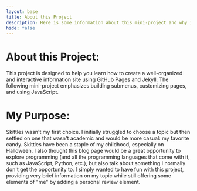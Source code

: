 ```yaml
---
layout: base
title: About this Project 
description: Here is some information about this mini-project and why I chose the topic. 
hide: false
---
```


<html lang="en">
<head>
    <meta charset="UTF-8">
    <meta name="viewport" content="width=device-width, initial-scale=1.0">
</head> 
<body> 
    <div id="Information">
        <h1>About this Project:</h1>
        <p>This project is designed to help you learn how to create a well-organized and interactive information site using GitHub Pages and Jekyll. The following mini-project emphasizes building submenus, customizing pages, and using JavaScript.</p>
    </div>
    <div id="purpose">
        <h1>My Purpose:</h1>
        <p>Skittles wasn't my first choice. I initially struggled to choose a topic but then settled on one that wasn't academic and would be more casual: my favorite candy. Skittles have been a staple of my childhood, especially on Halloween. I also thought this blog page would be a great opportunity to explore programming (and all the programming languages that come with it, such as JavaScript, Python, etc.), but also talk about something I normally don't get the opportunity to. I simply wanted to have fun with this project, providing very brief information on my topic while still offering some elements of "me" by adding a personal review element.</p>
    </div>
</body> 
</html>
